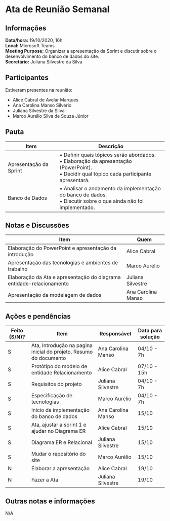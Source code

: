 # Ata de Reunião Semanal

## Informações
**Data/hora:** 19/10/2020, 16h <br>
**Local:** Microsoft Teams <br>
**Meeting Purpose:** Organizar a apresentação da Sprint e discutir sobre o desenvolvimento do banco de dados do site.<br>
**Secretário:** Juliana Silvestre da Silva 

## Participantes
Estiveram presentes na reunião:
- Alice Cabral de Avelar Marques
- Ana Carolina Manso Silvério
- Juliana Silvestre da Silva
- Marco Aurélio Silva de Souza Júnior

## Pauta
Item| Descrição 
----|----------
Apresentação da Sprint|  • Definir quais tópicos serão abordados.<br> • Elaboração da apresentação (PowerPoint).<br> • Decidir qual tópico cada participante apresentará.<br>
Banco de Dados | • Analisar o andamento da implementação do banco de dados. <br> • Discutir sobre o que ainda não foi implementado. <br>

## Notas e Discussões
Item| Quem
----|-----
Elaboração do PowerPoint e apresentação da introdução| Alice Cabral| <br>
Apresentação das tecnologias e ambientes de trabalho | Marco Aurélio| <br>
Elaboração da Ata e apresentação do diagrama entidade-relacionamento | Juliana Silvestre| <br>
Apresentação da modelagem de dados |Ana Carolina Manso| <br>

## Ações e pendências
| Feito (S/N)? | Item | Responsável | Data para solução |
---- | ---- | ---- | ----
| S | Ata, Introdução na pagina inicial do projeto, Resumo do documento  | Ana Carolina Manso | 04/10 - 7h |<br>
| S | Protótipo do modelo de entidade Relacionamento | Alice Cabral | 07/10 - 15h |<br>
| S | Requisitos do projeto | Juliana Silvestre | 04/10 - 7h |<br>
| S | Especificação de tecnologias| Marco Aurélio | 04/10 - 7h |<br>
| S | Início da implementação do banco de dados | Ana Carolina Manso | 15/10 |<br>
| S | Ata, ajustar a sprint 1 e ajudar no Diagrama ER | Alice Cabral | 15/10 |<br>
| S | Diagrama ER e Relacional | Juliana Silvestre | 15/10 |<br>
| S | Mudar o repositório do site | Marco Aurélio | 15/10 |<br>
| N | Elaborar a apresentação | Alice Cabral| 19/10 | <br>
| N | Fazer a Ata | Juliana Silvestre| 19/10 | <br>

## Outras notas e informações
N/A
